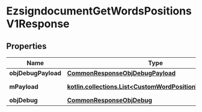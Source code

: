 
# EzsigndocumentGetWordsPositionsV1Response

## Properties
| Name | Type | Description | Notes |
| ------------ | ------------- | ------------- | ------------- |
| **objDebugPayload** | [**CommonResponseObjDebugPayload**](CommonResponseObjDebugPayload.md) |  |  |
| **mPayload** | [**kotlin.collections.List&lt;CustomWordPositionWordResponse&gt;**](CustomWordPositionWordResponse.md) | Payload for POST /1/object/ezsigndocument/{pkiEzsigndocumentID}/getWordsPositions |  |
| **objDebug** | [**CommonResponseObjDebug**](CommonResponseObjDebug.md) |  |  [optional] |




